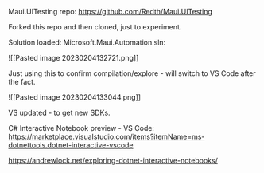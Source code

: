 
Maui.UITesting repo: https://github.com/Redth/Maui.UITesting

Forked this repo and then cloned, just to experiment.

Solution loaded: Microsoft.Maui.Automation.sln:

![[Pasted image 20230204132721.png]]

Just using this to confirm compilation/explore - will switch to VS Code after the fact.

![[Pasted image 20230204133044.png]]

VS updated - to get new SDKs.



C# Interactive Notebook preview - VS Code: https://marketplace.visualstudio.com/items?itemName=ms-dotnettools.dotnet-interactive-vscode

https://andrewlock.net/exploring-dotnet-interactive-notebooks/





